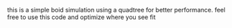 this is a simple boid simulation using a quadtree for better performance. feel free to use this code and optimize where you see fit
